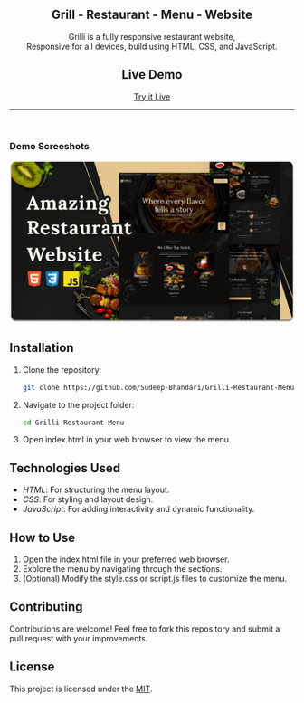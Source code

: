 <div align="center">
  <h2 align="center">Grill - Restaurant - Menu - Website</h2>

  Grilli is a fully responsive restaurant website, <br />Responsive for all devices, build using HTML, CSS, and JavaScript.

##  Live Demo
[Try it Live](https://Sudeep-Bhandari.github.io/Grill-Restaurant-Menu-Website/)  

---

</div>

<br />

### Demo Screeshots

![Grilli Desktop Demo](https://github.com/Sudeep-Bhandari/Grill-Restaurant-Menu-Website/blob/main/readme-images/desktop.png)

## Installation

1. Clone the repository:
   ```bash
   git clone https://github.com/Sudeep-Bhandari/Grilli-Restaurant-Menu
   

2. Navigate to the project folder:
   ```bash
   cd Grilli-Restaurant-Menu
   

3. Open index.html in your web browser to view the menu.

## Technologies Used

- *HTML*: For structuring the menu layout.
- *CSS*: For styling and layout design.
- *JavaScript*: For adding interactivity and dynamic functionality.

## How to Use

1. Open the index.html file in your preferred web browser.
2. Explore the menu by navigating through the sections.
3. (Optional) Modify the style.css or script.js files to customize the menu.

## Contributing

Contributions are welcome! Feel free to fork this repository and submit a pull request with your improvements.

## License

This project is licensed under the [MIT](https://choosealicense.com/licenses/mit/).










